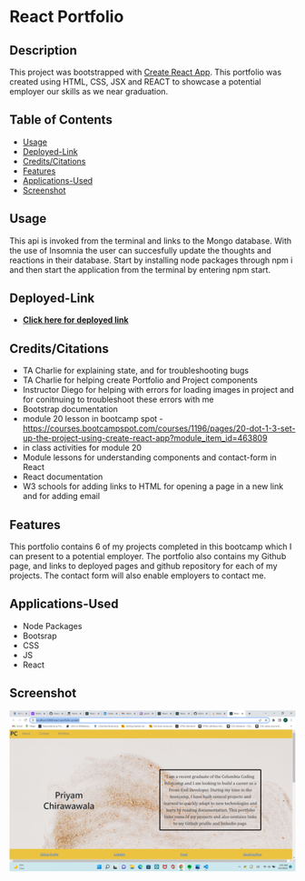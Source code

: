 # React Portfolio

## Description

This project was bootstrapped with [Create React App](https://github.com/facebook/create-react-app). This portfolio was created using HTML, CSS, JSX and REACT to showcase a potential employer our skills as we near graduation.

## Table of Contents
* [Usage](#Usage)
* [Deployed-Link](#Video-Link)
* [Credits/Citations](#Credits/Citations)
* [Features](#Features)
* [Applications-Used](#Applications-Used)
* [Screenshot](#Screenshot)


## Usage
This api is invoked from the terminal and links to the Mongo database. With the use of Insomnia the user can succesfully update the thoughts and reactions in their database. Start by installing node packages through npm i and then start the application from the terminal by entering npm start.


## Deployed-Link
* **[Click here for deployed link](https://pacific-cliffs-12911.herokuapp.com/#project-challenges)**


## Credits/Citations
* TA Charlie for explaining state, and for troubleshooting bugs 
* TA Charlie for helping create Portfolio and Project components
* Instructor Diego for helping with errors for loading images in project and for conitnuing to troubleshoot these errors with me
* Bootstrap documentation
* module 20 lesson in bootcamp spot - https://courses.bootcampspot.com/courses/1196/pages/20-dot-1-3-set-up-the-project-using-create-react-app?module_item_id=463809
* in class activities for module 20
* Module lessons for understanding components and contact-form in React
* React documentation
* W3 schools for adding links to HTML for opening a page in a new link and for adding email


## Features
This portfolio contains 6 of my projects completed in this bootcamp which I can present to a potential employer. The portfolio also contains my Github page, and links to deployed pages and github repository for each of my projects. The contact form will also enable employers to contact me.


## Applications-Used
* Node Packages
* Bootsrap
* CSS
* JS
* React

## Screenshot

![alt="screenshot of Portfolio webpage"](./src/assets/about/screenshot.png)


